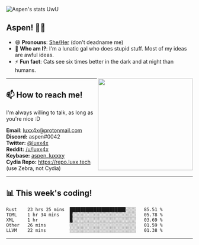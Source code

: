 ![Aspen's stats UwU](https://github-readme-stats.vercel.app/api?username=luxxxxy&show_icons=true&theme=onedark)

## Aspen! 🏳️‍⚧️

 - 😄 **Pronouns**: [She/Her](https://www.mypronouns.org/she-her) (don't deadname me)
 - 👩 **Who am I?**: I'm a lunatic gal who does stupid stuff. Most of my ideas are awful ideas.  
 - ⚡ **Fun fact**: <!--START_SECTION:catfact-->Cats see six times better in the dark and at night than humans.<!--END_SECTION:catfact-->
 
<img align="right" src="https://raw.githubusercontent.com/luxxxxy/luxxxxy/master/crab.jpg" width="256px" height="247px" />  

-------

## 📫 How to reach me!
I'm always willing to talk, as long as you're nice :D

**Email**: luxx4x@protonmail.com  
**Discord:** aspen#0042  
**Twitter:** [@luxx4x](https://twitter.com/luxx4x)  
**Reddit:** [/u/luxx4x](https://reddit.com/user/luxx4x/)  
**Keybase:** [aspen_luxxxy](https://keybase.io/aspen_luxxxy)  
**Cydia Repo:** https://repo.luxx.tech (use Zebra, not Cydia)

-------

## 📊 **This week's coding!**
<!--START_SECTION:waka-->
```text
Rust    23 hrs 25 mins  █████████████████████░░░░   85.51 % 
TOML    1 hr 34 mins    █░░░░░░░░░░░░░░░░░░░░░░░░   05.78 % 
XML     1 hr            █░░░░░░░░░░░░░░░░░░░░░░░░   03.69 % 
Other   26 mins         ░░░░░░░░░░░░░░░░░░░░░░░░░   01.59 % 
LLVM    22 mins         ░░░░░░░░░░░░░░░░░░░░░░░░░   01.38 %
```
<!--END_SECTION:waka-->

-------
